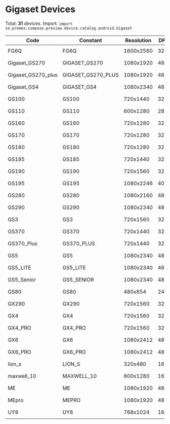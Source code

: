 # Gigaset Devices

Total: **31** devices. Import: `import se.premex.compose.preview.device.catalog.android.Gigaset`

| Code | Constant | Resolution | DPI | Compose Spec | Preview Usage |
|------|----------|------------|-----|-------------|---------------|
| FG6Q | FG6Q | 1600x2560 | 320 | `spec:width=1600px,height=2560px,dpi=320` | `@Preview(device = Gigaset.FG6Q)` |
| Gigaset_GS270 | GIGASET_GS270 | 1080x1920 | 480 | `spec:width=1080px,height=1920px,dpi=480` | `@Preview(device = Gigaset.GIGASET_GS270)` |
| Gigaset_GS270_plus | GIGASET_GS270_PLUS | 1080x1920 | 480 | `spec:width=1080px,height=1920px,dpi=480` | `@Preview(device = Gigaset.GIGASET_GS270_PLUS)` |
| Gigaset_GS4 | GIGASET_GS4 | 1080x2340 | 480 | `spec:width=1080px,height=2340px,dpi=480` | `@Preview(device = Gigaset.GIGASET_GS4)` |
| GS100 | GS100 | 720x1440 | 320 | `spec:width=720px,height=1440px,dpi=320` | `@Preview(device = Gigaset.GS100)` |
| GS110 | GS110 | 600x1280 | 280 | `spec:width=600px,height=1280px,dpi=280` | `@Preview(device = Gigaset.GS110)` |
| GS160 | GS160 | 720x1280 | 320 | `spec:width=720px,height=1280px,dpi=320` | `@Preview(device = Gigaset.GS160)` |
| GS170 | GS170 | 720x1280 | 320 | `spec:width=720px,height=1280px,dpi=320` | `@Preview(device = Gigaset.GS170)` |
| GS180 | GS180 | 720x1280 | 320 | `spec:width=720px,height=1280px,dpi=320` | `@Preview(device = Gigaset.GS180)` |
| GS185 | GS185 | 720x1440 | 320 | `spec:width=720px,height=1440px,dpi=320` | `@Preview(device = Gigaset.GS185)` |
| GS190 | GS190 | 720x1560 | 320 | `spec:width=720px,height=1560px,dpi=320` | `@Preview(device = Gigaset.GS190)` |
| GS195 | GS195 | 1080x2246 | 400 | `spec:width=1080px,height=2246px,dpi=400` | `@Preview(device = Gigaset.GS195)` |
| GS280 | GS280 | 1080x2160 | 480 | `spec:width=1080px,height=2160px,dpi=480` | `@Preview(device = Gigaset.GS280)` |
| GS290 | GS290 | 1080x2340 | 480 | `spec:width=1080px,height=2340px,dpi=480` | `@Preview(device = Gigaset.GS290)` |
| GS3 | GS3 | 720x1560 | 320 | `spec:width=720px,height=1560px,dpi=320` | `@Preview(device = Gigaset.GS3)` |
| GS370 | GS370 | 720x1440 | 320 | `spec:width=720px,height=1440px,dpi=320` | `@Preview(device = Gigaset.GS370)` |
| GS370_Plus | GS370_PLUS | 720x1440 | 320 | `spec:width=720px,height=1440px,dpi=320` | `@Preview(device = Gigaset.GS370_PLUS)` |
| GS5 | GS5 | 1080x2340 | 480 | `spec:width=1080px,height=2340px,dpi=480` | `@Preview(device = Gigaset.GS5)` |
| GS5_LITE | GS5_LITE | 1080x2340 | 480 | `spec:width=1080px,height=2340px,dpi=480` | `@Preview(device = Gigaset.GS5_LITE)` |
| GS5_Senior | GS5_SENIOR | 1080x2340 | 480 | `spec:width=1080px,height=2340px,dpi=480` | `@Preview(device = Gigaset.GS5_SENIOR)` |
| GS80 | GS80 | 480x854 | 240 | `spec:width=480px,height=854px,dpi=240` | `@Preview(device = Gigaset.GS80)` |
| GX290 | GX290 | 720x1560 | 320 | `spec:width=720px,height=1560px,dpi=320` | `@Preview(device = Gigaset.GX290)` |
| GX4 | GX4 | 720x1560 | 320 | `spec:width=720px,height=1560px,dpi=320` | `@Preview(device = Gigaset.GX4)` |
| GX4_PRO | GX4_PRO | 720x1560 | 320 | `spec:width=720px,height=1560px,dpi=320` | `@Preview(device = Gigaset.GX4_PRO)` |
| GX6 | GX6 | 1080x2412 | 480 | `spec:width=1080px,height=2412px,dpi=480` | `@Preview(device = Gigaset.GX6)` |
| GX6_PRO | GX6_PRO | 1080x2412 | 480 | `spec:width=1080px,height=2412px,dpi=480` | `@Preview(device = Gigaset.GX6_PRO)` |
| lion_s | LION_S | 320x480 | 160 | `spec:width=320px,height=480px,dpi=160` | `@Preview(device = Gigaset.LION_S)` |
| maxwell_10 | MAXWELL_10 | 800x1280 | 160 | `spec:width=800px,height=1280px,dpi=160` | `@Preview(device = Gigaset.MAXWELL_10)` |
| ME | ME | 1080x1920 | 480 | `spec:width=1080px,height=1920px,dpi=480` | `@Preview(device = Gigaset.ME)` |
| MEpro | MEPRO | 1080x1920 | 480 | `spec:width=1080px,height=1920px,dpi=480` | `@Preview(device = Gigaset.MEPRO)` |
| UY8 | UY8 | 768x1024 | 160 | `spec:width=768px,height=1024px,dpi=160` | `@Preview(device = Gigaset.UY8)` |

<!-- Generated automatically. Do not edit manually. -->
